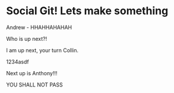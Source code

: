 # Social Git! Lets make something

Andrew - HHAHHAHAHAH

Who is up next?!

I am up next, your turn Collin.

1234asdf

Next up is Anthony!!!

YOU SHALL NOT PASS
